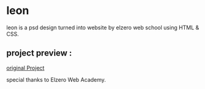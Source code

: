 # leon

leon is a psd design turned into website by elzero web school using HTML &amp; CSS.

## project preview :

[original Project](https://elzerowebschool.github.io/HTML_And_CSS_Template_One/)

special thanks to Elzero Web Academy.
